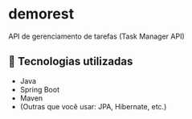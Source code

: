 # demorest

API de gerenciamento de tarefas (Task Manager API)

## 🧰 Tecnologias utilizadas

- Java  
- Spring Boot  
- Maven  
- (Outras que você usar: JPA, Hibernate, etc.)

